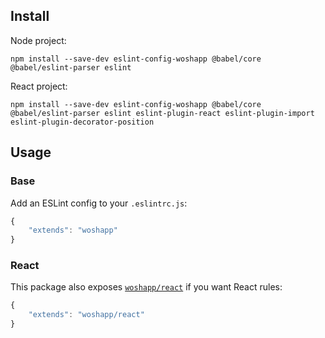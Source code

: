 ## Install

Node project:
```
npm install --save-dev eslint-config-woshapp @babel/core @babel/eslint-parser eslint
```

React project:
```
npm install --save-dev eslint-config-woshapp @babel/core @babel/eslint-parser eslint eslint-plugin-react eslint-plugin-import eslint-plugin-decorator-position
```

## Usage

### Base
Add an ESLint config to your `.eslintrc.js`:

```javascript
{
    "extends": "woshapp"
}
```

### React
This package also exposes [`woshapp/react`](react.js) if you want React rules:

```javascript
{
    "extends": "woshapp/react"
}
```